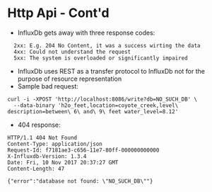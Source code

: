 # Http Api - Cont'd

* InfluxDb gets away with three response codes:
```
  2xx: E.g. 204 No Content, it was a success wirting the data
  4xx: Could not understand the request
  5xx: The system is overloaded or significantly impaired
```
* InfluxDb uses REST as a transfer protocol to InfluxDb not for the purpose of resource representation
* Sample bad request:
```
curl -i -XPOST 'http://localhost:8086/write?db=NO_SUCH_DB' \
  --data-binary 'h2o_feet,location=coyote_creek,level\ description=between\ 6\ and\ 9\ feet water_level=8.12'
```
* 404 response:
```
HTTP/1.1 404 Not Found
Content-Type: application/json
Request-Id: f7181ae3-c656-11e7-80ff-000000000000
X-Influxdb-Version: 1.3.4
Date: Fri, 10 Nov 2017 20:37:27 GMT
Content-Length: 47

{"error":"database not found: \"NO_SUCH_DB\""}
```
